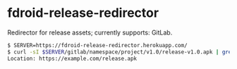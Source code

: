 # fdroid-release-redirector

Redirector for release assets; currently supports: GitLab.

```sh
$ SERVER=https://fdroid-release-redirector.herokuapp.com/
$ curl -sI $SERVER/gitlab/namespace/project/v1.0/release-v1.0.apk | grep ^Location:
Location: https://example.com/release.apk
```
